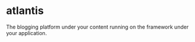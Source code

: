 # atlantis
The blogging platform under your content running on the framework under your application.
